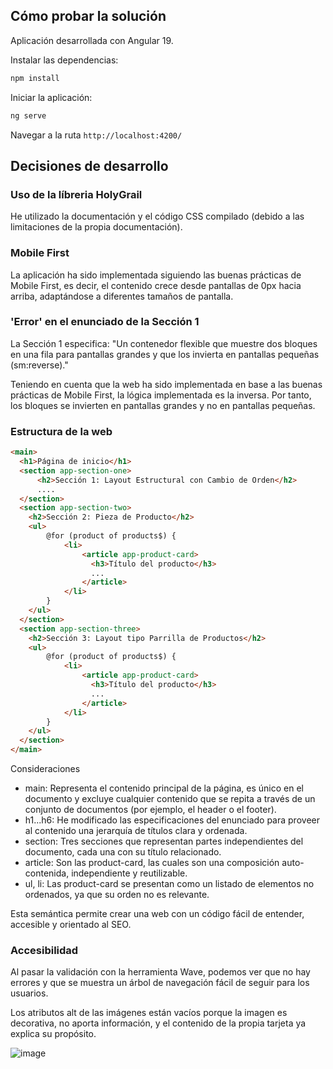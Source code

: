 ## Cómo probar la solución

Aplicación desarrollada con Angular 19.

Instalar las dependencias:
```bash
npm install
```

Iniciar la aplicación:
```bash
ng serve
```

Navegar a la ruta `http://localhost:4200/`


## Decisiones de desarrollo

### Uso de la líbreria HolyGrail
He utilizado la documentación y el código CSS compilado (debido a las limitaciones de la propia documentación).

### Mobile First
La aplicación ha sido implementada siguiendo las buenas prácticas de Mobile First, es decir, el contenido crece desde pantallas de 0px hacia arriba, adaptándose a diferentes tamaños de pantalla.

### 'Error' en el enunciado de la Sección 1
La Sección 1 especifica: "Un contenedor flexible que muestre dos bloques en una fila para pantallas grandes y que los invierta en pantallas pequeñas (sm:reverse)."

Teniendo en cuenta que la web ha sido implementada en base a las buenas prácticas de Mobile First, la lógica implementada es la inversa. Por tanto, los bloques se invierten en pantallas grandes y no en pantallas pequeñas.

###  Estructura de la web
```html
<main>
  <h1>Página de inicio</h1>
  <section app-section-one>
      <h2>Sección 1: Layout Estructural con Cambio de Orden</h2>
      ....
  </section>
  <section app-section-two>
    <h2>Sección 2: Pieza de Producto</h2>
    <ul>
        @for (product of products$) {
            <li>
                <article app-product-card>
                  <h3>Título del producto</h3>
                  ...
                </article>
            </li>
        }
    </ul>
  </section>
  <section app-section-three>
    <h2>Sección 3: Layout tipo Parrilla de Productos</h2>
    <ul>
        @for (product of products$) {
            <li>
                <article app-product-card>
                  <h3>Título del producto</h3>
                  ...
                </article>
            </li>
        }
    </ul>
  </section>
</main>
```

Consideraciones
- main: Representa el contenido principal de la página, es único en el documento y excluye cualquier contenido que se repita a través de un conjunto de documentos (por ejemplo, el header o el footer).
- h1...h6: He modificado las especificaciones del enunciado para proveer al contenido una jerarquía de títulos clara y ordenada.
- section: Tres secciones que representan partes independientes del documento, cada una con su título relacionado.
- article: Son las product-card, las cuales son una composición auto-contenida, independiente y reutilizable.
- ul, li: Las product-card se presentan como un listado de elementos no ordenados, ya que su orden no es relevante.

Esta semántica permite crear una web con un código fácil de entender, accesible y orientado al SEO.

###  Accesibilidad
Al pasar la validación con la herramienta Wave, podemos ver que no hay errores y que se muestra un árbol de navegación fácil de seguir para los usuarios.

Los atributos alt de las imágenes están vacíos porque la imagen es decorativa, no aporta información, y el contenido de la propia tarjeta ya explica su propósito.

![image](https://github.com/user-attachments/assets/ec244fb2-4457-4a23-a8a9-d00a8d257199)
